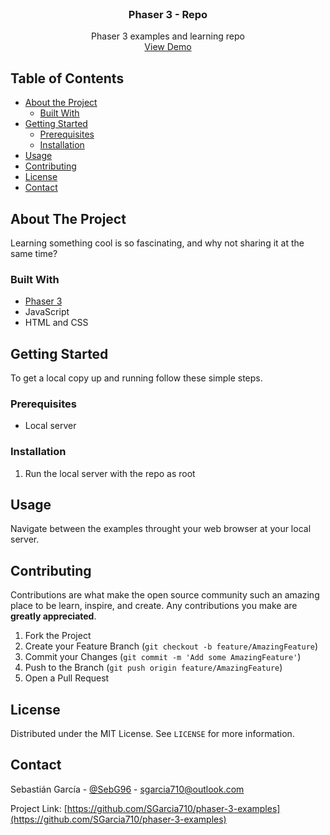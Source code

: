 <!-- PROJECT LOGO -->
<br />
<p align="center">
  <h3 align="center">Phaser 3 - Repo</h3>

  <p align="center">
    Phaser 3 examples and learning repo
    <br />
    <a href="https://github.com/github_username/repo">View Demo</a>
  </p>
</p>

<!-- TABLE OF CONTENTS -->
## Table of Contents

* [About the Project](#about-the-project)
  * [Built With](#built-with)
* [Getting Started](#getting-started)
  * [Prerequisites](#prerequisites)
  * [Installation](#installation)
* [Usage](#usage)
* [Contributing](#contributing)
* [License](#license)
* [Contact](#contact)

<!-- ABOUT THE PROJECT -->
## About The Project

Learning something cool is so fascinating, and why not sharing it at the same time?

### Built With

* [Phaser 3](https://phaser.io/phaser3)
* JavaScript
* HTML and CSS

<!-- GETTING STARTED -->
## Getting Started

To get a local copy up and running follow these simple steps.

### Prerequisites

* Local server

### Installation
 
1. Run the local server with the repo as root

<!-- USAGE EXAMPLES -->
## Usage

Navigate between the examples throught your web browser at your local server.

<!-- CONTRIBUTING -->
## Contributing

Contributions are what make the open source community such an amazing place to be learn, inspire, and create. Any contributions you make are **greatly appreciated**.

1. Fork the Project
2. Create your Feature Branch (`git checkout -b feature/AmazingFeature`)
3. Commit your Changes (`git commit -m 'Add some AmazingFeature'`)
4. Push to the Branch (`git push origin feature/AmazingFeature`)
5. Open a Pull Request

<!-- LICENSE -->
## License

Distributed under the MIT License. See `LICENSE` for more information.

<!-- CONTACT -->
## Contact

Sebastián García - [@SebG96](https://twitter.com/SebG96) - sgarcia710@outlook.com

Project Link: [https://github.com/SGarcia710/phaser-3-examples](https://github.com/SGarcia710/phaser-3-examples)
